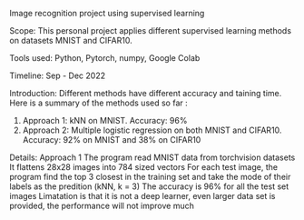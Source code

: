 Image recognition project using supervised learning

Scope: 
This personal project applies different supervised learning methods on datasets MNIST and CIFAR10.

Tools used:
Python, Pytorch, numpy, Google Colab

Timeline: 
Sep - Dec 2022

Introduction:
Different methods have different accuracy and taining time.
Here is a summary of the methods used so far :

1. Approach 1: 
   kNN on MNIST.
   Accuracy: 96%
2. Approach 2:
   Multiple logistic regression on both MNIST and CIFAR10.
   Accuracy: 92% on MNIST and 38% on CIFAR10
   
Details:
Approach 1 
   The program read MNIST data from torchvision datasets
   It flattens 28x28 images into 784 sized vectors
   For each test image, the program find the top 3 closest in the training set
   and take the mode of their labels as the predition (kNN, k = 3)
   The accuracy is 96% for all the test set images
   Limatation is that it is not a deep learner, even larger data set is provided,
   the performance will not improve much
   
   
   
   
   
   
